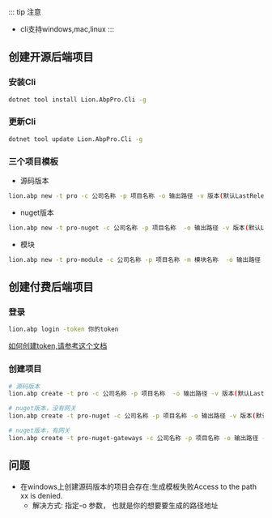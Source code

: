 
::: tip 注意
- cli支持windows,mac,linux
:::

## 创建开源后端项目

### 安装Cli
```bash
dotnet tool install Lion.AbpPro.Cli -g
```

### 更新Cli
```bash
dotnet tool update Lion.AbpPro.Cli -g
```

### 三个项目模板
- 源码版本

```bash
lion.abp new -t pro -c 公司名称 -p 项目名称 -o 输出路径 -v 版本(默认LastRelease) 
```

- nuget版本

```bash
lion.abp new -t pro-nuget -c 公司名称 -p 项目名称  -o 输出路径 -v 版本(默认LastRelease)
```

- 模块

```bash
lion.abp new -t pro-module -c 公司名称 -p 项目名称 -m 模块名称  -o 输出路径 -v 版本(默认LastRelease)
```

## 创建付费后端项目

### 登录
```bash
lion.abp login -token 你的token
```

<a href="github-token" target="_blank">如何创建token,请参考这个文档</a>

### 创建项目
```bash
# 源码版本
lion.abp create -t pro -c 公司名称 -p 项目名称  -o 输出路径 -v 版本(默认LastRelease)

# nuget版本，没有网关
lion.abp create -t pro-nuget -c 公司名称 -p 项目名称 -o 输出路径 -v 版本(默认LastRelease)

# nuget版本，有网关
lion.abp create -t pro-nuget-gateways -c 公司名称 -p 项目名称 -o 输出路径 -v 版本(默认LastRelease)
```

## 问题
- 在windows上创建源码版本的项目会存在:生成模板失败Access to the path xx is denied.
    - 解决方式: 指定-o 参数， 也就是你的想要要生成的路径地址
